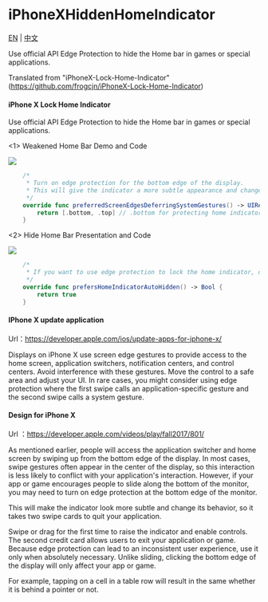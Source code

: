 # iPhoneXHiddenHomeIndicator


[EN](https://github.com/ReverseScale/iPhoneXHiddenHomeIndicator) | [中文](https://github.com/ReverseScale/iPhoneXHiddenHomeIndicator/blob/master/README_zh.md)

Use official API Edge Protection to hide the Home bar in games or special applications.

Translated from "iPhoneX-Lock-Home-Indicator" (https://github.com/frogcjn/iPhoneX-Lock-Home-Indicator)

#### iPhone X Lock Home Indicator

Use official API Edge Protection to hide the Home bar in games or special applications.

<1> Weakened Home Bar Demo and Code

![](http://ghexoblogimages.oss-cn-beijing.aliyuncs.com/18-11-14/13261417.jpg)

```Swift
    /*
     * Turn on edge protection for the bottom edge of the display.
     * This will give the indicator a more subtle appearance and change it's behavior so that two swipes are required to exit your app.
     */
    override func preferredScreenEdgesDeferringSystemGestures() -> UIRectEdge {
        return [.bottom, .top] // .bottom for protecting home indicator, .top for protecting control center
    }
```

<2> Hide Home Bar Presentation and Code

![](http://ghexoblogimages.oss-cn-beijing.aliyuncs.com/18-11-14/44675031.jpg)

```Swift
    /*
     * If you want to use edge protection to lock the home indicator, do not use home indicator auto-hiding.These two do not work together.
     */
    override func prefersHomeIndicatorAutoHidden() -> Bool {
        return true
    }
```

#### IPhone X update application 
Url：https://developer.apple.com/ios/update-apps-for-iphone-x/

Displays on iPhone X use screen edge gestures to provide access to the home screen, application switchers, notification centers, and control centers. Avoid interference with these gestures. Move the control to a safe area and adjust your UI. In rare cases, you might consider using edge protection where the first swipe calls an application-specific gesture and the second swipe calls a system gesture.

#### Design for iPhone X 
Url ：https://developer.apple.com/videos/play/fall2017/801/

As mentioned earlier, people will access the application switcher and home screen by swiping up from the bottom edge of the display. In most cases, swipe gestures often appear in the center of the display, so this interaction is less likely to conflict with your application's interaction. However, if your app or game encourages people to slide along the bottom of the monitor, you may need to turn on edge protection at the bottom edge of the monitor.

This will make the indicator look more subtle and change its behavior, so it takes two swipe cards to quit your application.

Swipe or drag for the first time to raise the indicator and enable controls. The second credit card allows users to exit your application or game. Because edge protection can lead to an inconsistent user experience, use it only when absolutely necessary.
Unlike sliding, clicking the bottom edge of the display will only affect your app or game.

For example, tapping on a cell in a table row will result in the same whether it is behind a pointer or not.
